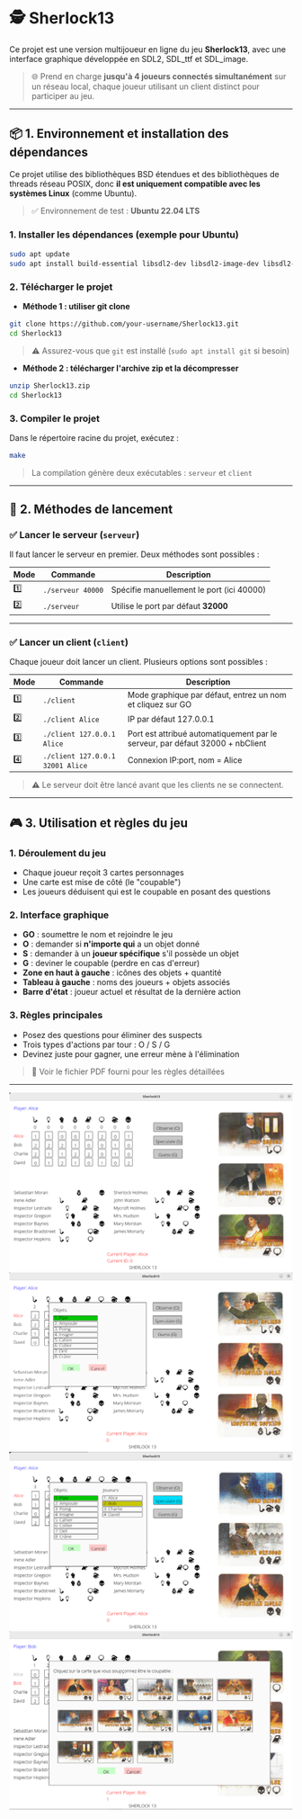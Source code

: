 # 🕵️ Sherlock13

Ce projet est une version multijoueur en ligne du jeu **Sherlock13**, avec une interface graphique développée en SDL2, SDL_ttf et SDL_image.

> 🌐 Prend en charge **jusqu'à 4 joueurs connectés simultanément** sur un réseau local, chaque joueur utilisant un client distinct pour participer au jeu.

---

## 📦 1. Environnement et installation des dépendances

Ce projet utilise des bibliothèques BSD étendues et des bibliothèques de threads réseau POSIX, donc **il est uniquement compatible avec les systèmes Linux** (comme Ubuntu).

> ✅ Environnement de test : **Ubuntu 22.04 LTS**

### 1. Installer les dépendances (exemple pour Ubuntu)

```bash
sudo apt update
sudo apt install build-essential libsdl2-dev libsdl2-image-dev libsdl2-ttf-dev libbsd-dev git
```

### 2. Télécharger le projet

- **Méthode 1 : utiliser git clone**

```bash
git clone https://github.com/your-username/Sherlock13.git
cd Sherlock13
```

> ⚠️ Assurez-vous que `git` est installé (`sudo apt install git` si besoin)

- **Méthode 2 : télécharger l'archive zip et la décompresser**

```bash
unzip Sherlock13.zip
cd Sherlock13
```

### 3. Compiler le projet

Dans le répertoire racine du projet, exécutez :

```bash
make
```

> La compilation génère deux exécutables : `serveur` et `client`

---

## 🚀 2. Méthodes de lancement

### ✅ Lancer le serveur (`serveur`)

Il faut lancer le serveur en premier. Deux méthodes sont possibles :

| Mode | Commande | Description |
|------|----------|-------------|
| 1️⃣  | `./serveur 40000` | Spécifie manuellement le port (ici 40000) |
| 2️⃣  | `./serveur`       | Utilise le port par défaut **32000** |

---

### ✅ Lancer un client (`client`)

Chaque joueur doit lancer un client. Plusieurs options sont possibles :

| Mode | Commande | Description |
|------|----------|-------------|
| 1️⃣  | `./client`                       | Mode graphique par défaut, entrez un nom et cliquez sur GO |
| 2️⃣  | `./client Alice`                 | IP par défaut 127.0.0.1 |
| 3️⃣  | `./client 127.0.0.1 Alice`       | Port est attribué automatiquement par le serveur, par défaut 32000 + nbClient |
| 4️⃣  | `./client 127.0.0.1 32001 Alice` | Connexion IP:port, nom = Alice |

> ⚠️ Le serveur doit être lancé avant que les clients ne se connectent.

---

## 🎮 3. Utilisation et règles du jeu

### 1. Déroulement du jeu

- Chaque joueur reçoit 3 cartes personnages
- Une carte est mise de côté (le "coupable")
- Les joueurs déduisent qui est le coupable en posant des questions

### 2. Interface graphique

- **GO** : soumettre le nom et rejoindre le jeu
- **O** : demander si **n'importe qui** a un objet donné
- **S** : demander à un **joueur spécifique** s'il possède un objet
- **G** : deviner le coupable (perdre en cas d'erreur)
- **Zone en haut à gauche** : icônes des objets + quantité
- **Tableau à gauche** : noms des joueurs + objets associés
- **Barre d'état** : joueur actuel et résultat de la dernière action

### 3. Règles principales

- Posez des questions pour éliminer des suspects
- Trois types d'actions par tour : O / S / G
- Devinez juste pour gagner, une erreur mène à l'élimination

> 📘 Voir le fichier PDF fourni pour les règles détaillées

---
![Interface du jeu](./Captures%20d’écran/Interface.png)
![Interface du jeu](./Captures%20d’écran/Button%20O.png)
![Interface du jeu](./Captures%20d’écran/Button%20S.png)
![Interface du jeu](./Captures%20d’écran/Button%20G.png)
